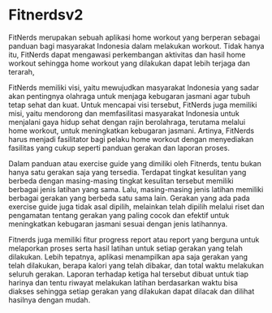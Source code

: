 # Fitnerdsv2
FitNerds merupakan sebuah aplikasi home workout yang berperan sebagai panduan bagi masyarakat Indonesia dalam melakukan workout. Tidak hanya itu, FitNerds dapat mengawasi perkembangan aktivitas dan hasil home workout sehingga home workout yang dilakukan dapat lebih terjaga dan terarah,

FitNerds memiliki visi, yaitu mewujudkan masyarakat Indonesia yang sadar akan pentingnya olahraga untuk menjaga kebugaran jasmani agar tubuh tetap sehat dan kuat. Untuk mencapai visi tersebut, FitNerds juga memiliki misi, yaitu mendorong dan memfasilitasi masyarakat Indonesia untuk menjalani gaya hidup sehat dengan rajin berolahraga, terutama melalui home workout, untuk meningkatkan kebugaran jasmani.
Artinya, FitNerds harus menjadi fasilitator bagi pelaku home workout dengan menyediakan fasilitas yang cukup seperti panduan gerakan dan laporan proses.

Dalam panduan atau exercise guide yang dimiliki oleh Fitnerds, tentu bukan hanya satu gerakan saja yang tersedia. Terdapat tingkat kesulitan yang berbeda dengan masing-masing tingkat kesulitan tersebut memiliki berbagai jenis latihan yang sama. Lalu, masing-masing jenis latihan memiliki berbagai gerakan yang berbeda satu sama lain. Gerakan yang ada pada exercise guide juga tidak asal dipilih, melainkan telah dipilih melalui riset dan pengamatan tentang gerakan yang paling cocok dan efektif untuk meningkatkan kebugaran jasmani sesuai dengan jenis latihannya.

Fitnerds juga memiliki fitur progress report atau report yang berguna untuk melaporkan proses serta hasil latihan untuk setiap gerakan yang telah dilakukan. Lebih tepatnya, aplikasi menampilkan apa saja gerakan yang telah dilakukan, berapa kalori yang telah dibakar, dan total waktu melakukan seluruh gerakan. Laporan terhadap ketiga hal tersebut dibuat untuk tiap harinya dan tentu riwayat melakukan latihan berdasarkan waktu bisa diakses sehingga setiap gerakan yang dilakukan dapat dilacak dan dilihat hasilnya dengan mudah.
